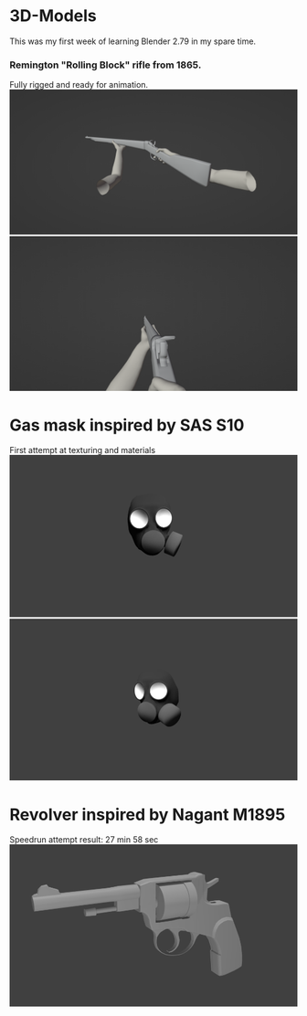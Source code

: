 # 3D-Models
This was my first week of learning Blender 2.79 in my spare time.

### Remington "Rolling Block" rifle from 1865.
Fully rigged and ready for animation.
![alt text](https://github.com/DanielKlas/3D-Models/blob/main/rem_1.png)
![alt text](https://github.com/DanielKlas/3D-Models/blob/main/rem_2.png)

# Gas mask inspired by SAS S10
First attempt at texturing and materials
![alt text](https://github.com/DanielKlas/3D-Models/blob/main/gas_mask_1.png)
![alt text](https://github.com/DanielKlas/3D-Models/blob/main/gas_mask_2.png)

# Revolver inspired by Nagant M1895
Speedrun attempt result: 27 min 58 sec
![alt text](https://github.com/DanielKlas/3D-Models/blob/main/nagant_revolver.png)
